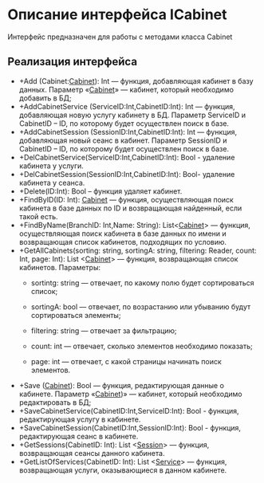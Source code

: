 # Описание интерфейса ICabinet
Интерфейс предназначен для работы с методами класса Cabinet

## Реализация интерфейса
* +Add (Cabinet:[Cabinet](https://github.com/To4ilko1/TatooParlor/blob/master/docs/Cabinet.md "объект класса Cabinet")): Int — функция, добавляющая кабинет в базу данных. Параметр «[Cabinet](https://github.com/To4ilko1/TatooParlor/blob/master/docs/Cabinet.md "объект класса Cabinet")» — кабинет, 
который необходимо добавить в БД;
* +AddCabinetService (ServiceID:Int,CabinetID:Int): Int — функция, добавляющая новую услугу кабинету в БД. Параметр ServiceID и CabinetID – ID, по которому будет осуществлен поиск в базе.
* +AddCabinetSession (SessionID:Int,CabinetID:Int): Int — функция, добавляющая новый сеанс в кабинет. Параметр SessionID и CabinetID – ID, по которому будет осуществлен поиск в базе.
* +DelCabinetService(ServiceID:Int,CabinetID:Int): Bool - удаление кабинета у услуги.
* +DelCabinetSession(SessionID:Int,CabinetID:Int): Bool- удаление кабинета у сеанса.
* +Delete(ID:Int): Bool – функция удаляет кабинет.
* +FindByID(ID: Int): [Cabinet](https://github.com/To4ilko1/TatooParlor/blob/master/docs/Cabinet.md "объект класса Cabinet")  — функция, осуществляющая поиск кабинета в базе данных по ID и возвращающая найденный, если такой есть.
* +FindByName(BranchID: Int,Name: String): List<[Cabinet](https://github.com/To4ilko1/TatooParlor/blob/master/docs/Cabinet.md "объект класса Cabinet")>  — функция, осуществляющая поиск кабинета в базе данных по имени и возвращающая список кабинетов, подходящих по условию.
* +GetAllCabinets(sorting: string, sortingA: string, filtering: Reader, count: Int, page: Int): List <[Cabinet](https://github.com/To4ilko1/TatooParlor/blob/master/docs/Cabinet.md "объект класса Cabinet")> — функция, возвращающая список кабинетов. 
Параметры: 
	* sortintg: string — отвечает, по какому полю будет сортироваться список;
  
	* sortingA: bool — отвечает, по возрастанию или убыванию будут сортироваться элементы;
  
	* filtering: string — отвечает за фильтрацию;
  
	* count: int — отвечает, сколько элементов необходимо показать;
  
	* page: int — отвечает, с какой страницы начинать поиск элементов.
* +Save ([Cabinet](https://github.com/To4ilko1/TatooParlor/blob/master/docs/Cabinet.md "объект класса Cabinet")): Bool — функция, редактирующая данные о кабинете. Параметр «[Cabinet](https://github.com/To4ilko1/TatooParlor/blob/master/docs/Cabinet.md "объект класса Cabinet"))» — 
кабинет, который необходимо редактировать в БД;
* +SaveCabinetService(CabinetID:Int,ServiceID:Int): Bool - функция, редактирующая услугу в кабинете.
* +SaveCabinetSession(CabinetID:Int,SessionID:Int): Bool - функция, редактирующая сеанс в кабинете. 
* +GetSessions(CabinetID: Int): List <[Session](https://github.com/To4ilko1/TatooParlor/blob/master/docs/Session.md "объект класса Session")> — функция, возвращающая сеансы данного кабинета.
* +GetListOfServices(CabinetID: Int): List <[Service](https://github.com/To4ilko1/TatooParlor/blob/master/docs/Service.md "объект класса Service")> — функция, возвращающая услуги, оказывающиеся в данном кабинете.

